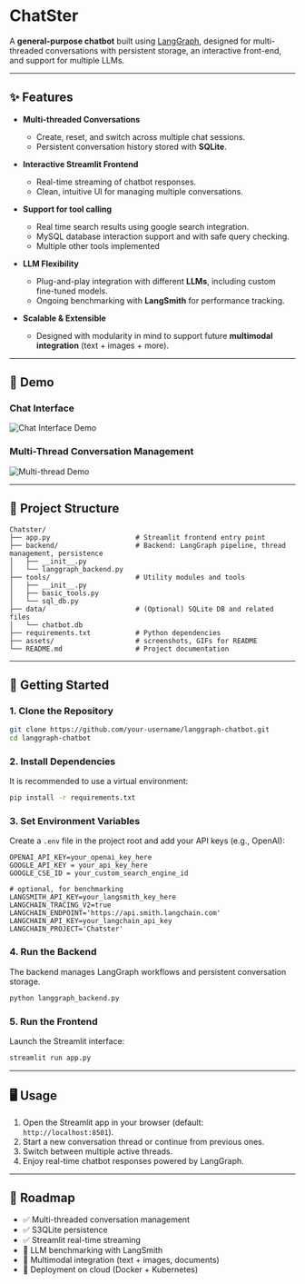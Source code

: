 
# ChatSter

A **general-purpose chatbot** built using [LangGraph](https://github.com/langchain-ai/langgraph), designed for multi-threaded conversations with persistent storage, an interactive front-end, and support for multiple LLMs.

---

## ✨ Features

* **Multi-threaded Conversations**

  * Create, reset, and switch across multiple chat sessions.
  * Persistent conversation history stored with **SQLite**.

* **Interactive Streamlit Frontend**

  * Real-time streaming of chatbot responses.
  * Clean, intuitive UI for managing multiple conversations.

* **Support for tool calling**
  * Real time search results using google search integration.
  * MySQL database interaction support and with safe query checking.
  * Multiple other tools implemented

* **LLM Flexibility**

  * Plug-and-play integration with different **LLMs**, including custom fine-tuned models.
  * Ongoing benchmarking with **LangSmith** for performance tracking.

* **Scalable & Extensible**

  * Designed with modularity in mind to support future **multimodal integration** (text + images + more).

---

## 📸 Demo

### Chat Interface

![Chat Interface Demo](assets/chat_interface.png)

### Multi-Thread Conversation Management

![Multi-thread Demo](assets/multithread_demo.gif)

---

## 📂 Project Structure

```
Chatster/
├── app.py                     # Streamlit frontend entry point
├── backend/                   # Backend: LangGraph pipeline, thread management, persistence
│   ├── __init__.py
│   └── langgraph_backend.py
├── tools/                     # Utility modules and tools
│   ├── __init__.py
│   ├── basic_tools.py
│   └── sql_db.py
├── data/                      # (Optional) SQLite DB and related files
│   └── chatbot.db
├── requirements.txt           # Python dependencies
├── assets/                    # screenshots, GIFs for README
└── README.md                  # Project documentation
```

---

## 🚀 Getting Started

### 1. Clone the Repository

```bash
git clone https://github.com/your-username/langgraph-chatbot.git
cd langgraph-chatbot
```

### 2. Install Dependencies

It is recommended to use a virtual environment:

```bash
pip install -r requirements.txt
```

### 3. Set Environment Variables

Create a `.env` file in the project root and add your API keys (e.g., OpenAI):

```env
OPENAI_API_KEY=your_openai_key_here
GOOGLE_API_KEY = your_api_key_here
GOOGLE_CSE_ID = your_custom_search_engine_id

# optional, for benchmarking
LANGSMITH_API_KEY=your_langsmith_key_here   
LANGCHAIN_TRACING_V2=true
LANGCHAIN_ENDPOINT='https://api.smith.langchain.com'
LANGCHAIN_API_KEY=your_langchain_api_key
LANGCHAIN_PROJECT='Chatster'
```

### 4. Run the Backend

The backend manages LangGraph workflows and persistent conversation storage.

```bash
python langgraph_backend.py
```

### 5. Run the Frontend

Launch the Streamlit interface:

```bash
streamlit run app.py
```

---

## 🖥️ Usage

1. Open the Streamlit app in your browser (default: `http://localhost:8501`).
2. Start a new conversation thread or continue from previous ones.
3. Switch between multiple active threads.
4. Enjoy real-time chatbot responses powered by LangGraph.

---

## 🔮 Roadmap

* ✅ Multi-threaded conversation management
* ✅ S3QLite persistence
* ✅ Streamlit real-time streaming
* 🔄 LLM benchmarking with LangSmith
* 🔮 Multimodal integration (text + images, documents)
* 🔮 Deployment on cloud (Docker + Kubernetes)

